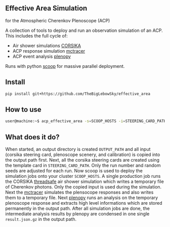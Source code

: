 Effective Area Simulation
-------------------------
for the Atmospheric Cherenkov Plenoscope (ACP)

A collection of tools to deploy and run an observation simulation of an ACP. This includes the full cycle of:
- Air shower simulations [CORSIKA](https://github.com/TheBigLebowSky/custom_corsika)
- ACP response simulation [mctracer](https://github.com/TheBigLebowSky/mctracer)
- ACP event analysis [plenopy](https://github.com/TheBigLebowSky/plenopy)

Runs with python [scoop](https://github.com/soravux/scoop) for massive parallel deployment.

## Install
```bash
pip install git+https://github.com/TheBigLebowSky/effective_area
```

## How to use
```bash
user@machine:~$ acp_effective_area -s=SCOOP_HOSTS -i=STEERING_CARD_PATH -o=OUTPUT_PATH -c=CALIB_PATH -p=PROPCONFIG -n=NUMBER_RUNS -m=MCTPROPEXE
```

## What does it do?
When started, an output directory is created ```OUTPUT_PATH``` and all input (corsika steering card, plenoscope scenery, and calibration) is copied into the output path first. Next, all the corsika steering cards are created using the template card in ```STEERING_CARD_PATH```. Only the run number and random seeds are adjusted for each run. Now scoop is used to deploy the simulation jobs onto your cluster ```SCOOP_HOSTS```. A single production job runs the CORSIKA [threadsafe](https://github.com/fact-project/corsika_wrapper) air shower simulation which writes a temporary file of Cherenkov photons. Only the copied input is used during the simulation. Next the [mctracer](https://github.com/TheBigLebowSky/mctracer) simulates the plensocope responses and also writes them to a temporary file. Next [plenopy](https://github.com/TheBigLebowSky/plenopy) runs an analysis on the temporary plenoscope response and extracts high level informations which are stored permanently in the output path. After all simulation jobs are done, the intermediate analysis results by plenopy are condensed in one single ```result.json.gz``` in the output path.